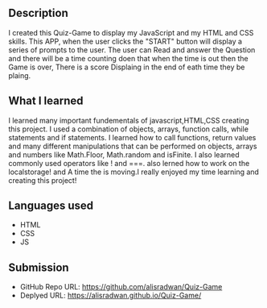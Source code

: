 ## Description

I created this Quiz-Game to display my JavaScript and my HTML and CSS skills. This APP, when the user clicks the "START" button will display a series of prompts to the user. The user can Read and answer the Question and there will be a time counting doen that when the time is out then the Game is over, There is a score Displaing in the end of eath time they be plaing.

## What I learned

I learned many important fundementals of javascript,HTML,CSS creating this project. I used a combination of objects, arrays, function calls, while statements and if statements. I learned how to call functions, return values and many different manipulations that can be performed on objects, arrays and numbers like Math.Floor, Math.random and isFinite. I also learned commonly used operators like ! and ===. also lerned how to work on the localstorage! and A time the is moving.I really enjoyed my time learning and creating this project!

## Languages used

- HTML
- CSS
- JS

## Submission

- GitHub Repo URL: https://github.com/alisradwan/Quiz-Game
- Deplyed URL: https://alisradwan.github.io/Quiz-Game/
